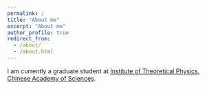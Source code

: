 ```yaml
---
permalink: /
title: "About me"
excerpt: "About me"
author_profile: true
redirect_from: 
  - /about/
  - /about.html
---
```


I am currently a graduate student at [Institute of Theoretical Physics, Chinese Academy of Sciences](http://english.itp.cas.cn/).